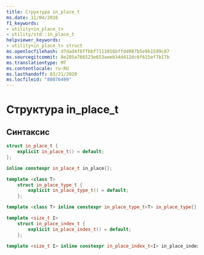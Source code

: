 ```yaml
---
title: Структура in_place_t
ms.date: 11/04/2016
f1_keywords:
- utility<in_place_t>
- utility/std::in_place_t
helpviewer_keywords:
- utility<in_place_t> struct
ms.openlocfilehash: d7dad4f6ffbbf7111016bffdd087b5e9b1599c87
ms.sourcegitcommit: 8e285a766523e653aeeb34d412dc6f615ef7b17b
ms.translationtype: MT
ms.contentlocale: ru-RU
ms.lasthandoff: 03/21/2020
ms.locfileid: "80076499"
---
```

# <a name="in_place_t-struct"></a>Структура in_place_t

## <a name="syntax"></a>Синтаксис

```cpp
struct in_place_t {
    explicit in_place_t() = default;
};

inline constexpr in_place_t in_place{};

template <class T>
    struct in_place_type_t {
        explicit in_place_type_t() = default;
    };

template <class T> inline constexpr in_place_type_t<T> in_place_type{};

template <size_t I>
    struct in_place_index_t {
        explicit in_place_index_t() = default;
    };

template <size_t I> inline constexpr in_place_index_t<I> in_place_index{};
```
